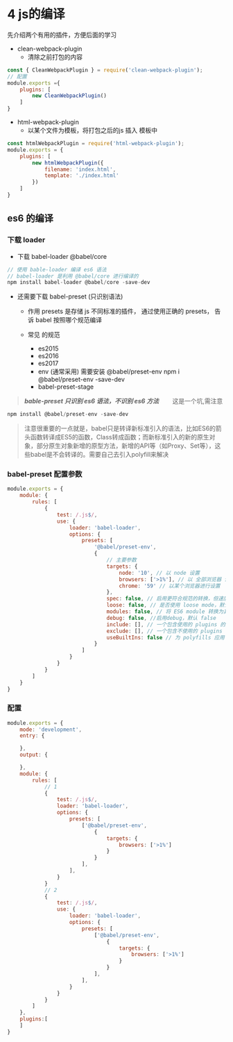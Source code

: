 # 4 js的编译

先介绍两个有用的插件，方便后面的学习
* clean-webpack-plugin
	* 清除之前打包的内容
```js
const { CleanWebpackPlugin } = require('clean-webpack-plugin');
// 配置
module.exports ={
	plugins: [
		new CleanWebpackPlugin()
	]
}
```
* html-webpack-plugin
	* 以某个文件为模板，将打包之后的js 插入 模板中
```js
const htmlWebpackPlugin = require('html-webpack-plugin');
module.exports = {
	plugins: [
		new htmlWebpackPlugin({
			filename: 'index.html',
			template: './index.html'
		})
	]
}
```

## es6 的编译

### 下载 loader 

* 下载 babel-loader @babel/core

```js
// 使用 bable-loader 编译 es6 语法
// babel-loader 是利用 @babel/core 进行编译的
npm install babel-loader @babel/core -save-dev
```

* 还需要下载 babel-preset (只识别语法)
	* 作用
	presets 是存储 js 不同标准的插件， 通过使用正确的 presets， 告诉 babel 按照哪个规范编译

	* 常见 的规范
		* es2015
		* es2016
		* es2017
		* env (通常采用)
			需要安装 @babel/preset-env  npm i @babel/preset-env -save-dev
		* babel-preset-stage

> ***bable-preset 只识别 es6 语法，不识别 es6 方法*** &nbsp;&nbsp;&nbsp;&nbsp;&nbsp;&nbsp;   这是一个坑,需注意

```js
npm install @babel/preset-env -save-dev
```

> 注意很重要的一点就是，babel只是转译新标准引入的语法，比如ES6的箭头函数转译成ES5的函数，Class转成函数；而新标准引入的新的原生对象，部分原生对象新增的原型方法，新增的API等（如Proxy、Set等），这些babel是不会转译的。需要自己去引入polyfill来解决

### babel-preset 配置参数
```js
module.exports = {
	module: {
		rules: [
			{
				test: /.js$/,
				use: {
					loader: 'babel-loader',
					options: {
						presets: [
							'@babel/preset-env',
							{
								// 主要参数
								targets: {
									node: '10', // 以 node 设置
									browsers: ['>1%'], // 以 全部浏览器 设置
									chrome: '59' // 以某个浏览器进行设置
								},
								spec: false, // 启用更符合规范的转换，但速度会更慢，默认为 false
								loose: false, // 是否使用 loose mode，默认为 false
								modules: false, // 将 ES6 module 转换为其他模块规范，可选 "adm" | "umd" | "systemjs" | "commonjs" | "cjs" | false，默认为 false
								debug: false, //启用debug，默认 false
								include: [], // 一个包含使用的 plugins 的数组
								exclude: [], // 一个包含不使用的 plugins 的数组
								useBuiltIns: false // 为 polyfills 应用 @babel/preset-env ，可选 "usage" | "entry" | false，默认为 false
							}
						]
					}
				}
			}
		]
	}
}
```

### 配置
```js
module.exports = {
	mode: 'development',
	entry: {

	},
	output: {

	},
	module: {
		rules: [
			// 1 
			{
				test: /.js$/,
				loader: 'babel-loader',
				options: {
					presets: [
						['@babel/preset-env',
							{
								targets: {
									browsers: ['>1%']
								}
							}
						],
					],
				}
			}
			// 2
			{
				test: /.js$/,
				use: {
					loader: 'babel-loader',
					options: {
						presets: [
							['@babel/preset-env',
								{
									targets: {
										browsers: ['>1%']
									}
								}
							],
						],
					}
				}
			}
		]
	},
	plugins:[
	]
}

```